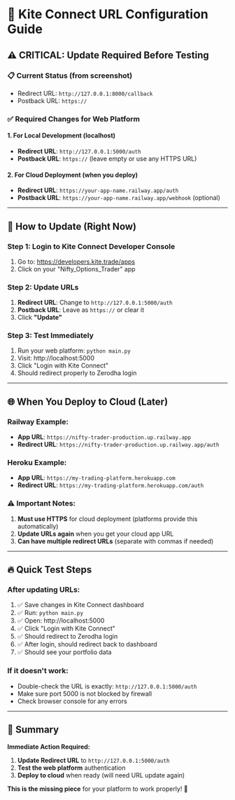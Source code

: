 # 🔗 Kite Connect URL Configuration Guide

## ⚠️ CRITICAL: Update Required Before Testing

### 📋 **Current Status (from screenshot)**
- Redirect URL: `http://127.0.0.1:8000/callback`
- Postback URL: `https://`

### ✅ **Required Changes for Web Platform**

#### **1. For Local Development (localhost)**
- **Redirect URL**: `http://127.0.0.1:5000/auth`
- **Postback URL**: `https://` (leave empty or use any HTTPS URL)

#### **2. For Cloud Deployment (when you deploy)**
- **Redirect URL**: `https://your-app-name.railway.app/auth`
- **Postback URL**: `https://your-app-name.railway.app/webhook` (optional)

---

## 🔧 **How to Update (Right Now)**

### **Step 1: Login to Kite Connect Developer Console**
1. Go to: https://developers.kite.trade/apps
2. Click on your "Nifty_Options_Trader" app

### **Step 2: Update URLs**
1. **Redirect URL**: Change to `http://127.0.0.1:5000/auth`
2. **Postback URL**: Leave as `https://` or clear it
3. Click **"Update"**

### **Step 3: Test Immediately**
1. Run your web platform: `python main.py`
2. Visit: http://localhost:5000
3. Click "Login with Kite Connect"
4. Should redirect properly to Zerodha login

---

## 🌐 **When You Deploy to Cloud (Later)**

### **Railway Example:**
- **App URL**: `https://nifty-trader-production.up.railway.app`
- **Redirect URL**: `https://nifty-trader-production.up.railway.app/auth`

### **Heroku Example:**
- **App URL**: `https://my-trading-platform.herokuapp.com`
- **Redirect URL**: `https://my-trading-platform.herokuapp.com/auth`

### **⚠️ Important Notes:**
1. **Must use HTTPS** for cloud deployment (platforms provide this automatically)
2. **Update URLs again** when you get your cloud app URL
3. **Can have multiple redirect URLs** (separate with commas if needed)

---

## 🔥 **Quick Test Steps**

### **After updating URLs:**
1. ✅ Save changes in Kite Connect dashboard
2. ✅ Run: `python main.py`
3. ✅ Open: http://localhost:5000
4. ✅ Click "Login with Kite Connect"
5. ✅ Should redirect to Zerodha login
6. ✅ After login, should redirect back to dashboard
7. ✅ Should see your portfolio data

### **If it doesn't work:**
- Double-check the URL is exactly: `http://127.0.0.1:5000/auth`
- Make sure port 5000 is not blocked by firewall
- Check browser console for any errors

---

## 🎯 **Summary**

**Immediate Action Required:**
1. **Update Redirect URL** to `http://127.0.0.1:5000/auth`
2. **Test the web platform** authentication
3. **Deploy to cloud** when ready (will need URL update again)

**This is the missing piece** for your platform to work properly! 🔑